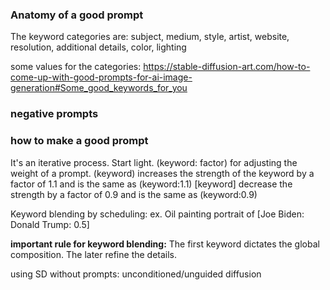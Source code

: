 ### Anatomy of a good prompt

The keyword categories are:
subject, medium, style, artist, website, resolution, additional details, color, lighting

some values for the categories:
https://stable-diffusion-art.com/how-to-come-up-with-good-prompts-for-ai-image-generation#Some_good_keywords_for_you

### negative prompts

### how to make a good prompt

It's an iterative process. Start light.
(keyword: factor) for adjusting the weight of a prompt.
(keyword) increases the strength of the keyword by a factor of 1.1 and is the same as (keyword:1.1)
[keyword] decrease the strength by a factor of 0.9 and is the same as (keyword:0.9)

Keyword blending by scheduling:
ex. Oil painting portrait of [Joe Biden: Donald Trump: 0.5]

**important rule for keyword blending:**
The first keyword dictates the global composition. The later refine the details.

using SD without prompts: unconditioned/unguided diffusion
